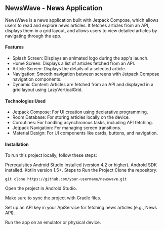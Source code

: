 ## NewsWave - News Application
NewsWave is a news application built with Jetpack Compose, which allows users to read and explore news articles. It fetches articles from an API, displays them in a grid layout, and allows users to view detailed articles by navigating through the app.

#### Features
- Splash Screen: Displays an animated logo during the app's launch.
- Home Screen: Displays a list of articles fetched from an API.
- Article Screen: Displays the details of a selected article.
- Navigation: Smooth navigation between screens with Jetpack Compose navigation components.
- Dynamic Content: Articles are fetched from an API and displayed in a grid layout using LazyVerticalGrid.

#### Technologies Used
- Jetpack Compose: For UI creation using declarative programming.
- Room Database: For storing articles locally on the device.
- Coroutines: For handling asynchronous tasks, including API fetching.
- Jetpack Navigation: For managing screen transitions.
- Material Design: For UI components like cards, buttons, and navigation.


#### Installation
To run this project locally, follow these steps:

Prerequisites
Android Studio installed (version 4.2 or higher).
Android SDK installed.
Kotlin version 1.5+.
Steps to Run the Project
Clone the repository:

```
git clone https://github.com/your-username/newswave.git
```
Open the project in Android Studio.

Make sure to sync the project with Gradle files.

Set up an API key in your ApiService for fetching news articles (e.g., News API).

Run the app on an emulator or physical device.










